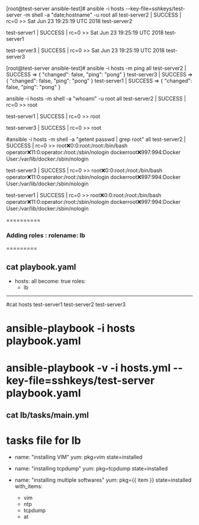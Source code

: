 [root@test-server ansible-test]# ansible -i hosts --key-file=sshkeys/test-server -m shell -a "date;hostname" -u root all
test-server2 | SUCCESS | rc=0 >>
Sat Jun 23 19:25:19 UTC 2018
test-server2

test-server1 | SUCCESS | rc=0 >>
Sat Jun 23 19:25:19 UTC 2018
test-server1

test-server3 | SUCCESS | rc=0 >>
Sat Jun 23 19:25:19 UTC 2018
test-server3

[root@test-server ansible-test]# ansible -i hosts -m ping all
test-server2 | SUCCESS => {
    "changed": false, 
    "ping": "pong"
}
test-server3 | SUCCESS => {
    "changed": false, 
    "ping": "pong"
}
test-server1 | SUCCESS => {
    "changed": false, 
    "ping": "pong"
}

ansible -i hosts -m shell -a "whoami" -u root all
test-server2 | SUCCESS | rc=0 >>
root

test-server1 | SUCCESS | rc=0 >>
root

test-server3 | SUCCESS | rc=0 >>
root

#ansible -i hosts -m shell -a "getent passwd | grep root" all
test-server2 | SUCCESS | rc=0 >>
root:x:0:0:root:/root:/bin/bash
operator:x:11:0:operator:/root:/sbin/nologin
dockerroot:x:997:994:Docker User:/var/lib/docker:/sbin/nologin

test-server3 | SUCCESS | rc=0 >>
root:x:0:0:root:/root:/bin/bash
operator:x:11:0:operator:/root:/sbin/nologin
dockerroot:x:997:994:Docker User:/var/lib/docker:/sbin/nologin

test-server1 | SUCCESS | rc=0 >>
root:x:0:0:root:/root:/bin/bash
operator:x:11:0:operator:/root:/sbin/nologin
dockerroot:x:997:994:Docker User:/var/lib/docker:/sbin/nologin

==========
### Adding roles : rolename: lb
=========

cat playbook.yaml 
---
- hosts: all
  become: true
  roles:
  - lb
---

#cat hosts
test-server1
test-server2
test-server3

# ansible-playbook -i hosts playbook.yaml 
# ansible-playbook -v -i hosts.yml --key-file=sshkeys/test-server playbook.yaml 


cat lb/tasks/main.yml
---
# tasks file for lb
- name: "installing VIM"
  yum: pkg=vim state=installed

- name: "installing tcpdump"
  yum: pkg=tcpdump state=installed

- name: "installing multiple softwares"
  yum: pkg={{ item }} state=installed
  with_items:
  - vim
  - ntp
  - tcpdump
  - at

